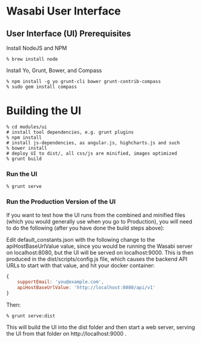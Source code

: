 # Wasabi User Interface

## User Interface (UI) Prerequisites

Install NodeJS and NPM

```
% brew install node
```

Install Yo, Grunt, Bower, and Compass

```
% npm install -g yo grunt-cli bower grunt-contrib-compass
% sudo gem install compass
```

# Building the UI

```
% cd modules/ui
# install tool dependencies, e.g. grunt plugins
% npm install
# install js-dependencies, as angular.js, highcharts.js and such
% bower install
# deploy UI to dist/, all css/js are minified, images optimized
% grunt build
```

### Run the UI

```
% grunt serve
```

### Run the Production Version of the UI

If you want to test how the UI runs from the combined and minified files (which you would generally use
when you go to Production), you will need to do the following (after you have done the build steps above):

Edit default_constants.json with the following change to the apiHostBaseUrlValue value, since you would be running the
Wasabi server on localhost:8080, but the UI will be served on localhost:9000.  This is then produced in the
dist/scripts/config.js file, which causes the backend API URLs to start with that value, and hit your docker container:

```javascript
{
    supportEmail: 'you@example.com',
    apiHostBaseUrlValue: 'http://localhost:8080/api/v1'
}
```

Then:

```
% grunt serve:dist
```

This will build the UI into the dist folder and then start a web server, serving the UI from that folder on
http://localhost:9000 .
